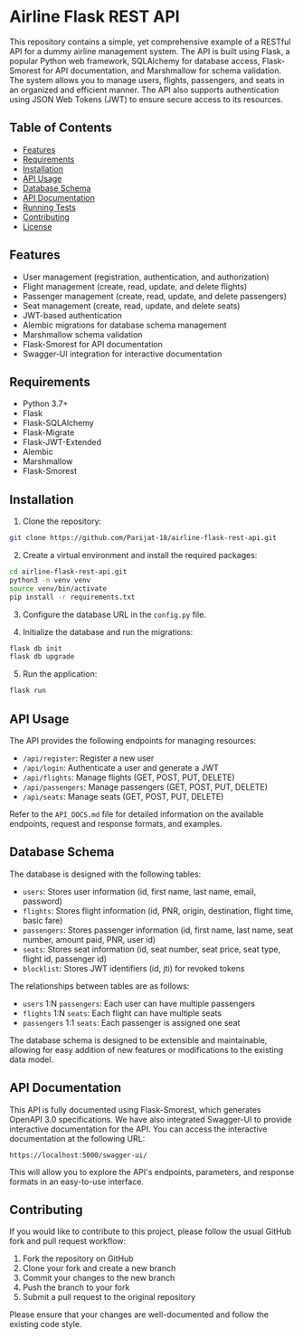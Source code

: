 # Airline Flask REST API

This repository contains a simple, yet comprehensive example of a RESTful API for a dummy airline management system. The API is built using Flask, a popular Python web framework, SQLAlchemy for database access, Flask-Smorest for API documentation, and Marshmallow for schema validation. The system allows you to manage users, flights, passengers, and seats in an organized and efficient manner. The API also supports authentication using JSON Web Tokens (JWT) to ensure secure access to its resources.

## Table of Contents

- [Features](#features)
- [Requirements](#requirements)
- [Installation](#installation)
- [API Usage](#api-usage)
- [Database Schema](#database-schema)
- [API Documentation](#api-documentation)
- [Running Tests](#running-tests)
- [Contributing](#contributing)
- [License](#license)

## Features

- User management (registration, authentication, and authorization)
- Flight management (create, read, update, and delete flights)
- Passenger management (create, read, update, and delete passengers)
- Seat management (create, read, update, and delete seats)
- JWT-based authentication
- Alembic migrations for database schema management
- Marshmallow schema validation
- Flask-Smorest for API documentation
- Swagger-UI integration for interactive documentation

## Requirements

- Python 3.7+
- Flask
- Flask-SQLAlchemy
- Flask-Migrate
- Flask-JWT-Extended
- Alembic
- Marshmallow
- Flask-Smorest

## Installation

1. Clone the repository:

```bash
git clone https://github.com/Parijat-18/airline-flask-rest-api.git
```

2. Create a virtual environment and install the required packages:

```bash
cd airline-flask-rest-api.git
python3 -m venv venv
source venv/bin/activate
pip install -r requirements.txt
```

3. Configure the database URL in the `config.py` file.

4. Initialize the database and run the migrations:

```bash
flask db init
flask db upgrade
```

5. Run the application:

```bash
flask run
```

## API Usage

The API provides the following endpoints for managing resources:

- `/api/register`: Register a new user
- `/api/login`: Authenticate a user and generate a JWT
- `/api/flights`: Manage flights (GET, POST, PUT, DELETE)
- `/api/passengers`: Manage passengers (GET, POST, PUT, DELETE)
- `/api/seats`: Manage seats (GET, POST, PUT, DELETE)

Refer to the `API_DOCS.md` file for detailed information on the available endpoints, request and response formats, and examples.

## Database Schema

The database is designed with the following tables:

- `users`: Stores user information (id, first name, last name, email, password)
- `flights`: Stores flight information (id, PNR, origin, destination, flight time, basic fare)
- `passengers`: Stores passenger information (id, first name, last name, seat number, amount paid, PNR, user id)
- `seats`: Stores seat information (id, seat number, seat price, seat type, flight id, passenger id)
- `blocklist`: Stores JWT identifiers (id, jti) for revoked tokens

The relationships between tables are as follows:

- `users` 1:N `passengers`: Each user can have multiple passengers
- `flights` 1:N `seats`: Each flight can have multiple seats
- `passengers` 1:1 `seats`: Each passenger is assigned one seat

The database schema is designed to be extensible and maintainable, allowing for easy addition of new features or modifications to the existing data model.

## API Documentation

This API is fully documented using Flask-Smorest, which generates OpenAPI 3.0 specifications. We have also integrated Swagger-UI to provide interactive documentation for the API. You can access the interactive documentation at the following URL:

```
https://localhost:5000/swagger-ui/
```

This will allow you to explore the API's endpoints, parameters, and response formats in an easy-to-use interface.


## Contributing

If you would like to contribute to this project, please follow the usual GitHub fork and pull request workflow:

1. Fork the repository on GitHub
2. Clone your fork and create a new branch
3. Commit your changes to the new branch
4. Push the branch to your fork
5. Submit a pull request to the original repository

Please ensure that your changes are well-documented and follow the existing code style.
